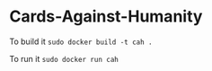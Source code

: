 # Cards-Against-Humanity

To build it
`sudo docker build -t cah .`

To run it
`sudo docker run cah`
